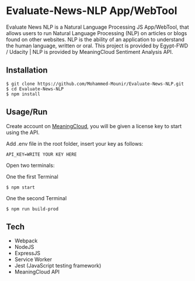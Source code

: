 # Evaluate-News-NLP App/WebTool

Evaluate News NLP is a Natural Language Processing JS App/WebTool, that allows users to run Natural Language Processing (NLP) on articles or blogs found on other websites. NLP is the ability of an application to understand the human language, written or oral.
This project is provided by Egypt-FWD / Udacity | NLP is provided by MeaningCloud Sentiment Analysis API.

## Installation

```
$ git clone https://github.com/Mohammed-Mounir/Evaluate-News-NLP.git
$ cd Evaluate-News-NLP
$ npm install
```

## Usage/Run

Create account on [MeaningCloud](https://www.meaningcloud.com/developer/sentiment-analysis), you will be given a license key to start using the API.

Add .env file in the root folder, insert your key as follows:

```
API_KEY=WRITE YOUR KEY HERE
```

Open two terminals:

One the first Terminal

```
$ npm start
```

One the second Terminal

```
$ npm run build-prod
```

## Tech

- Webpack
- NodeJS
- ExpressJS
- Service Worker
- Jest (JavaScript testing framework)
- MeaningCloud API
